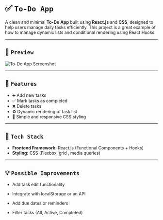 # ✅ `To-Do App`

A clean and minimal **To-Do App** built using **React.js** and **CSS**, designed to help users manage daily tasks efficiently. This project is a great example of how to manage dynamic lists and conditional rendering using React Hooks.

---

## 📸 `Preview`

![To-Do App Screenshot](./screenshot.png) <!-- Add screenshot image if available -->

---

## 🧠 `Features`

- ➕ Add new tasks
- ✅ Mark tasks as completed
- ❌ Delete tasks
- ♻️ Dynamic rendering of task list
- 🎨 Simple and responsive CSS styling

---

## 🔧 `Tech Stack`

- **Frontend Framework:** React.js (Functional Components + Hooks)
- **Styling:** CSS (Flexbox, grid , media queries)

---

## 💡 `Possible Improvements`

- Add task edit functionality

- Integrate with localStorage or an API

- Add due dates or reminders

- Filter tasks (All, Active, Completed)

